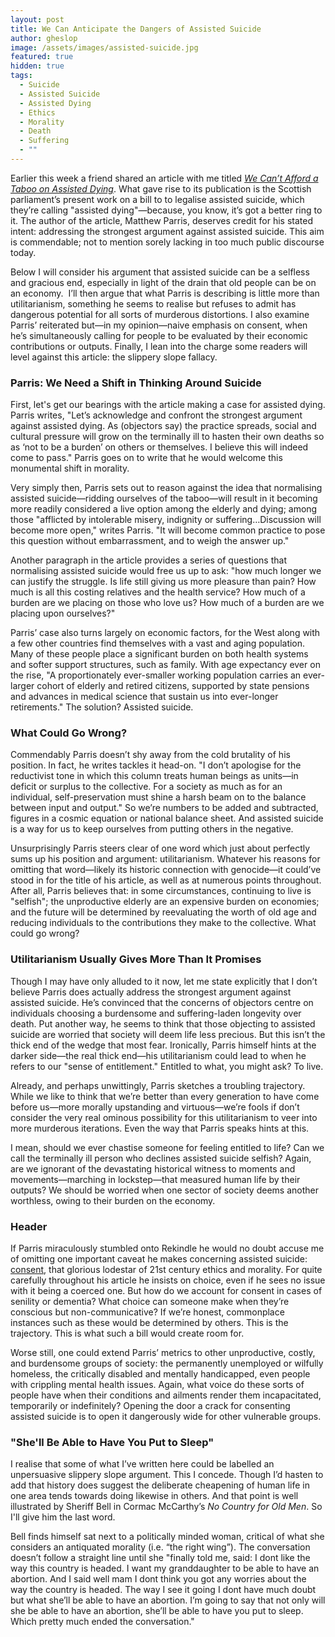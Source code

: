 ```yaml
---
layout: post
title: We Can Anticipate the Dangers of Assisted Suicide
author: gheslop
image: /assets/images/assisted-suicide.jpg
featured: true
hidden: true
tags:
  - Suicide
  - Assisted Suicide
  - Assisted Dying
  - Ethics
  - Morality
  - Death
  - Suffering
  - ""
---
```

Earlier this week a friend shared an article with me titled *[We Can’t Afford a Taboo on Assisted Dying](https://www.thetimes.co.uk/article/7ac1f4c5-63b2-4df7-b504-74b1e30f0fc2?shareToken=c5429833b2edb7c34e86eed701ad35af)*. What gave rise to its publication is the Scottish parliament’s present work on a bill to to legalise assisted suicide, which they’re calling "assisted dying"—because, you know, it’s got a better ring to it. The author of the article, Matthew Parris, deserves credit for his stated intent: addressing the strongest argument against assisted suicide. This aim is commendable; not to mention sorely lacking in too much public discourse today.

Below I will consider his argument that assisted suicide can be a selfless and gracious end, especially in light of the drain that old people can be on an economy.  I’ll then argue that what Parris is describing is little more than utilitarianism, something he seems to realise but refuses to admit has dangerous potential for all sorts of murderous distortions. I also examine Parris’ reiterated but—in my opinion—naive emphasis on consent, when he’s simultaneously calling for people to be evaluated by their economic contributions or outputs. Finally, I lean into the charge some readers will level against this article: the slippery slope fallacy.

### Parris: We Need a Shift in Thinking Around Suicide

First, let's get our bearings with the article making a case for assisted dying. Parris writes, "Let’s acknowledge and confront the strongest argument against assisted dying. As (objectors say) the practice spreads, social and cultural pressure will grow on the terminally ill to hasten their own deaths so as ‘not to be a burden’ on others or themselves. I believe this will indeed come to pass." Parris goes on to write that he would welcome this monumental shift in morality.

Very simply then, Parris sets out to reason against the idea that normalising assisted suicide—ridding ourselves of the taboo—will result in it becoming more readily considered a live option among the elderly and dying; among those "afflicted by intolerable misery, indignity or suffering…Discussion will become more open," writes Parris. "It will become common practice to pose this question without embarrassment, and to weigh the answer up."

Another paragraph in the article provides a series of questions that normalising assisted suicide would free us up to ask: "how much longer we can justify the struggle. Is life still giving us more pleasure than pain? How much is all this costing relatives and the health service? How much of a burden are we placing on those who love us? How much of a burden are we placing upon ourselves?"

Parris’ case also turns largely on economic factors, for the West along with a few other countries find themselves with a vast and aging population. Many of these people place a significant burden on both health systems and softer support structures, such as family. With age expectancy ever on the rise, "A proportionately ever-smaller working population carries an ever-larger cohort of elderly and retired citizens, supported by state pensions and advances in medical science that sustain us into ever-longer retirements." The solution? Assisted suicide.

### What Could Go Wrong?

Commendably Parris doesn’t shy away from the cold brutality of his position. In fact, he writes tackles it head-on. "I don’t apologise for the reductivist tone in which this column treats human beings as units—in deficit or surplus to the collective. For a society as much as for an individual, self-preservation must shine a harsh beam on to the balance between input and output." So we’re numbers to be added and subtracted, figures in a cosmic equation or national balance sheet. And assisted suicide is a way for us to keep ourselves from putting others in the negative.

Unsurprisingly Parris steers clear of one word which just about perfectly sums up his position and argument: utilitarianism. Whatever his reasons for omitting that word—likely its historic connection with genocide—it could’ve stood in for the title of his article, as well as at numerous points throughout. After all, Parris believes that: in some circumstances, continuing to live is "selfish"; the unproductive elderly are an expensive burden on economies; and the future will be determined by reevaluating the worth of old age and reducing individuals to the contributions they make to the collective. What could go wrong?

### Utilitarianism Usually Gives More Than It Promises

Though I may have only alluded to it now, let me state explicitly that I don’t believe Parris does actually address the strongest argument against assisted suicide. He’s convinced that the concerns of objectors centre on individuals choosing a burdensome and suffering-laden longevity over death. Put another way, he seems to think that those objecting to assisted suicide are worried that society will deem life less precious. But this isn’t the thick end of the wedge that most fear. Ironically, Parris himself hints at the darker side—the real thick end—his utilitarianism could lead to when he refers to our "sense of entitlement." Entitled to what, you might ask? To live.

Already, and perhaps unwittingly, Parris sketches a troubling trajectory. While we like to think that we’re better than every generation to have come before us—more morally upstanding and virtuous—we’re fools if don’t consider the very real ominous possibility for this utilitarianism to veer into more murderous iterations. Even the way that Parris speaks hints at this.

I mean, should we ever chastise someone for feeling entitled to life? Can we call the terminally ill person who declines assisted suicide selfish? Again, are we ignorant of the devastating historical witness to moments and movements—marching in lockstep—that measured human life by their outputs? We should be worried when one sector of society deems another worthless, owing to their burden on the economy.

### Header

If Parris miraculously stumbled onto Rekindle he would no doubt accuse me of omitting one important caveat he makes concerning assisted suicide: [consent](https://rekindle.co.za/content/2021-07-30-blood-sports), that glorious lodestar of 21st century ethics and morality. For quite carefully throughout his article he insists on choice, even if he sees no issue with it being a coerced one. But how do we account for consent in cases of senility or dementia? What choice can someone make when they’re conscious but non-communicative? If we’re honest, commonplace instances such as these would be determined by others. This is the trajectory. This is what such a bill would create room for.

Worse still, one could extend Parris’ metrics to other unproductive, costly, and burdensome groups of society: the permanently unemployed or wilfully homeless, the critically disabled and mentally handicapped, even people with crippling mental health issues. Again, what voice do these sorts of people have when their conditions and ailments render them incapacitated, temporarily or indefinitely? Opening the door a crack for consenting assisted suicide is to open it dangerously wide for other vulnerable groups.

### "She'll Be Able to Have You Put to Sleep"

I realise that some of what I’ve written here could be labelled an unpersuasive slippery slope argument. This I concede. Though I’d hasten to add that history does suggest the deliberate cheapening of human life in one area tends towards doing likewise in others. And that point is well illustrated by Sheriff Bell in Cormac McCarthy’s *No Country for Old Men*. So I'll give him the last word.

Bell finds himself sat next to a politically minded woman, critical of what she considers an antiquated morality (i.e. “the right wing”). The conversation doesn’t follow a straight line until she "finally told me, said: I dont like the way this country is headed. I want my granddaughter to be able to have an abortion. And I said well mam I dont think you got any worries about the way the country is headed. The way I see it going I dont have much doubt but what she’ll be able to have an abortion. I’m going to say that not only will she be able to have an abortion, she’ll be able to have you put to sleep. Which pretty much ended the conversation."